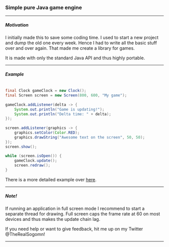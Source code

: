 ### Simple pure Java game engine

---

#####	Motivation

I initially made this to save some coding time. I used to start a new project and dump the old one every week.
Hence I had to write all the basic stuff over and over again. That made me create a library for games.

It is made with only the standard Java API and thus highly portable.

---

#####	Example

```Java

final Clock gameClock = new Clock();
final Screen screen = new Screen(800, 600, "My game");
    
gameClock.addListener(delta -> {
	System.out.println("Game is updating!");
	System.out.println("Delta time: " + delta);
});
    
screen.addListener(graphics -> {
	graphics.setColor(Color.RED);
	graphics.drawString("Awesome text on the screen", 50, 50);
});
screen.show();
    
while (screen.isOpen()) {
	gameClock.update();
	screen.redraw();
}

```

There is a more detailed example over [here](https://gist.github.com/Sogomn/b23140b7d5e939814322).

---

##### Note!

If running an application in full screen mode I recommend to start a separate thread for drawing.
Full screen caps the frame rate at 60 on most devices and thus makes the update chain lag.

If you need help or want to give feedback, hit me up on my Twitter @TheRealSogomn!

---
